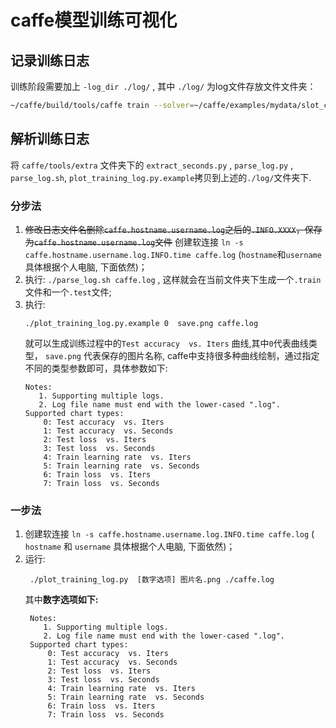 # caffe模型训练可视化
## 记录训练日志
训练阶段需要加上 `-log_dir ./log/` , 其中 `./log/` 为log文件存放文件文件夹：    
```sh
~/caffe/build/tools/caffe train --solver=~/caffe/examples/mydata/slot_classifier/solver.prototxt -log_dir ./log/
```

## 解析训练日志
将 `caffe/tools/extra` 文件夹下的 `extract_seconds.py` , `parse_log.py` , `parse_log.sh`, `plot_training_log.py.example`拷贝到上述的`./log/`文件夹下.


### 分步法
1. ~~修改日志文件名删除`caffe.hostname.username.log`之后的`.INFO.XXXX`，保存为`caffe.hostname.username.log`文件~~ 创建软连接 `ln -s caffe.hostname.username.log.INFO.time caffe.log` (`hostname`和`username`具体根据个人电脑, 下面依然)；    
2. 执行: `./parse_log.sh caffe.log` , 这样就会在当前文件夹下生成一个`.train`文件和一个`.test`文件;    
3. 执行:    
   ```shell
   ./plot_training_log.py.example 0  save.png caffe.log
   ```
   就可以生成训练过程中的`Test accuracy  vs. Iters` 曲线,其中`0`代表曲线类型， `save.png` 代表保存的图片名称, caffe中支持很多种曲线绘制，通过指定不同的类型参数即可，具体参数如下:    
    ```vim
    Notes:
       1. Supporting multiple logs.
       2. Log file name must end with the lower-cased ".log".
    Supported chart types:
        0: Test accuracy  vs. Iters
        1: Test accuracy  vs. Seconds
        2: Test loss  vs. Iters
        3: Test loss  vs. Seconds
        4: Train learning rate  vs. Iters
        5: Train learning rate  vs. Seconds
        6: Train loss  vs. Iters
        7: Train loss  vs. Seconds
    ```

### 一步法

1. 创建软连接 `ln -s caffe.hostname.username.log.INFO.time caffe.log` ( `hostname` 和 `username` 具体根据个人电脑, 下面依然)；
2. 运行:   
   ```shell
    ./plot_training_log.py  [数字选项] 图片名.png ./caffe.log
   ```
   其中**数字选项如下:**   
   ```vim
    Notes:
       1. Supporting multiple logs.
       2. Log file name must end with the lower-cased ".log".
    Supported chart types:
        0: Test accuracy  vs. Iters
        1: Test accuracy  vs. Seconds
        2: Test loss  vs. Iters
        3: Test loss  vs. Seconds
        4: Train learning rate  vs. Iters
        5: Train learning rate  vs. Seconds
        6: Train loss  vs. Iters
        7: Train loss  vs. Seconds
   ```